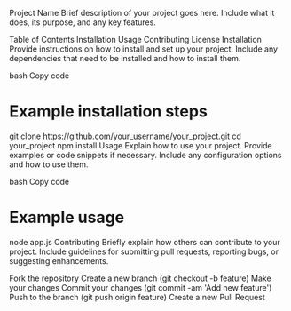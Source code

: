 Project Name
Brief description of your project goes here. Include what it does, its purpose, and any key features.

Table of Contents
Installation
Usage
Contributing
License
Installation
Provide instructions on how to install and set up your project. Include any dependencies that need to be installed and how to install them.

bash
Copy code
# Example installation steps
git clone https://github.com/your_username/your_project.git
cd your_project
npm install
Usage
Explain how to use your project. Provide examples or code snippets if necessary. Include any configuration options and how to use them.

bash
Copy code
# Example usage
node app.js
Contributing
Briefly explain how others can contribute to your project. Include guidelines for submitting pull requests, reporting bugs, or suggesting enhancements.

Fork the repository
Create a new branch (git checkout -b feature)
Make your changes
Commit your changes (git commit -am 'Add new feature')
Push to the branch (git push origin feature)
Create a new Pull Request
